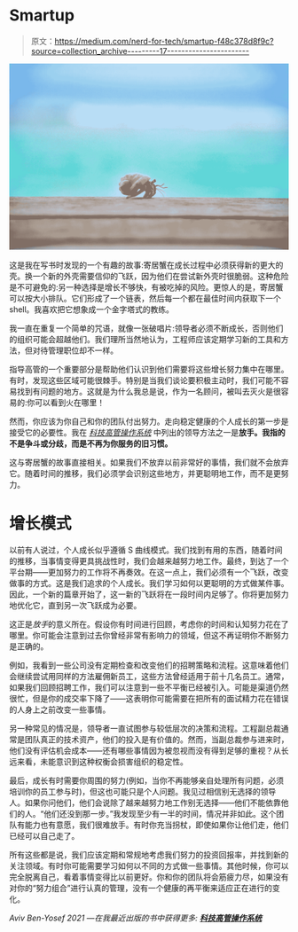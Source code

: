 # Smartup

> 原文：<https://medium.com/nerd-for-tech/smartup-f48c378d8f9c?source=collection_archive---------17----------------------->

![](img/d01ed739c509b52d660c3ebea91071d4.png)

这是我在写书时发现的一个有趣的故事:寄居蟹在成长过程中必须获得新的更大的壳。换一个新的外壳需要信仰的飞跃，因为他们在尝试新外壳时很脆弱。这种危险是不可避免的:另一种选择是增长不够快，有被吃掉的风险。更惊人的是，寄居蟹可以按大小排队。它们形成了一个链表，然后每一个都在最佳时间内获取下一个 shell。我喜欢把它想象成一个金字塔式的教练。

我一直在重复一个简单的咒语，就像一张破唱片:领导者必须不断成长，否则他们的组织可能会超越他们。我们理所当然地认为，工程师应该定期学习新的工具和方法，但对待管理职位却不一样。

指导高管的一个重要部分是帮助他们认识到他们需要将这些增长努力集中在哪里。有时，发现这些区域可能很棘手。特别是当我们谈论要积极主动时，我们可能不容易找到有问题的地方。这就是为什么我总是说，作为一名顾问，被叫去灭火是很容易的:你可以看到火在哪里！

然而，你应该为你自己和你的团队付出努力。走向稳定健康的个人成长的第一步是接受它的必要性。我在 [*科技高管操作系统*](https://techexecutiveoperatingsystem.com) 中列出的领导方法之一是**放手。我指的不是争斗或分歧，而是不再为你服务的旧习惯。**

这与寄居蟹的故事直接相关。如果我们不放弃以前非常好的事情，我们就不会放弃它。随着时间的推移，我们必须学会识别这些地方，并更聪明地工作，而不是更努力。

# 增长模式

以前有人说过，个人成长似乎遵循 S 曲线模式。我们找到有用的东西，随着时间的推移，当事情变得更具挑战性时，我们会越来越努力地工作。最终，到达了一个平台期——更加努力的工作将不再奏效。在这一点上，我们必须有一个飞跃，改变做事的方式。这是我们追求的个人成长。我们学习如何以更聪明的方式做某件事。因此，一个新的篇章开始了，这一新的飞跃将在一段时间内足够了。你将更加努力地优化它，直到另一次飞跃成为必要。

这正是*放手*的意义所在。假设你有时间进行回顾，考虑你的时间和认知努力花在了哪里。你可能会注意到过去你曾经非常有影响力的领域，但这不再证明你不断努力是正确的。

例如，我看到一些公司没有定期检查和改变他们的招聘策略和流程。这意味着他们会继续尝试用同样的方法雇佣新员工，这些方法曾经适用于前十几名员工。通常，如果我们回顾招聘工作，我们可以注意到一些不平衡已经被引入。可能是渠道仍然很忙，但是你的成交率下降了——这表明你可能需要在把所有的面试精力花在错误的人身上之前改变一些事情。

另一种常见的情况是，领导者一直试图参与较低层次的决策和流程。工程副总裁通常是团队真正的技术资产，他们的投入是有价值的。然而，当副总裁参与进来时，他们没有评估机会成本——还有哪些事情因为被忽视而没有得到足够的重视？从长远来看，未能意识到这种权衡会损害组织的稳定性。

最后，成长有时需要你周围的努力(例如，当你不再能够亲自处理所有问题，必须培训你的员工参与时)，但这也可能只是个人问题。我见过相信别无选择的领导人。如果你问他们，他们会说除了越来越努力地工作别无选择——他们不能依靠他们的人。“他们还没到那一步。”我发现至少有一半的时间，情况并非如此。这个团队有能力也有意愿，我们很难放手。有时你充当拐杖，即使如果你让他们走，他们已经可以自己走了。

所有这些都是说，我们应该定期和常规地考虑我们努力的投资回报率，并找到新的关注领域。有时你可能需要学习如何以不同的方式做一些事情。其他时候，你可以完全脱离自己，看着事情变得比以前更好。你和你的团队将会筋疲力尽，如果没有对你的“努力组合”进行认真的管理，没有一个健康的再平衡来适应正在进行的变化。

*Aviv Ben-Yosef 2021 —在我最近出版的书中获得更多:* [***科技高管操作系统***](https://techexecutiveoperatingsystem.com/)